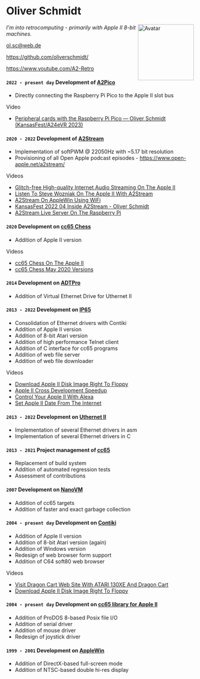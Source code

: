# Oliver Schmidt

<img src="https://avatars.githubusercontent.com/u/2664009" alt="Avatar" width="150" height="150" align="right">

*I'm into retrocomputing - primarily with Apple II 8-bit machines.*

[ol.sc@web.de](mailto:ol.sc@web.de)

https://github.com/oliverschmidt/

https://www.youtube.com/A2-Retro

#### `2022 - present day` Development of [A2Pico](https://github.com/oliverschmidt/a2pico)

* Directly connecting the Raspberry Pi Pico to the Apple II slot bus

Video

* [Peripheral cards with the Raspberry Pi Pico — Oliver Schmidt (KansasFest/A24eVR 2023)](https://youtu.be/UMr2erIUDwU)

#### `2020 - 2022` Development of [A2Stream](https://github.com/oliverschmidt/a2stream)

* Implementation of softPWM @ 22050Hz with ~5.17 bit resolution
* Provisioning of all Open Apple podcast episodes - https://www.open-apple.net/a2stream/

Videos

* [Glitch-free High-quality Internet Audio Streaming On The Apple II](https://youtu.be/YcYEnYsI-_M)
* [Listen To Steve Wozniak On The Apple II With A2Stream](https://youtu.be/7kxo0l3t1LM)
* [A2Stream On AppleWin Using WiFi](https://youtu.be/5oddV-wMyqg)
* [KansasFest 2022 04 Inside A2Stream - Oliver Schmidt](https://youtu.be/UhDgV0sv37o)
* [A2Stream Live Server On The Raspberry Pi](https://youtu.be/jZ0JFIYRpuw)

#### `2020` Development on [cc65 Chess](https://github.com/StewBC/cc65-Chess)

* Addition of Apple II version

Videos

* [cc65 Chess On The Apple II](https://youtu.be/PPy-cg4ghDY)
* [cc65 Chess May 2020 Versions](https://youtu.be/IofNJLmyyH4)

#### `2014` Development on [ADTPro](https://adtpro.com/vedrive.html)

* Addition of Virtual Ethernet Drive for Uthernet II

#### `2013 - 2022` Development on [IP65](https://github.com/cc65/ip65/wiki)

* Consolidation of Ethernet drivers with Contiki
* Addition of Apple II version
* Addition of 8-bit Atari version
* Addition of high performance Telnet client
* Addition of C interface for cc65 programs
* Addition of web file server
* Addition of web file downloader

Videos

* [Download Apple II Disk Image Right To Floppy](https://youtu.be/34k0haPTeCo)
* [Apple II Cross Development Speedup](https://youtu.be/NvUNWmniIDA)
* [Control Your Apple II With Alexa](https://youtu.be/IO0twDOMDlQ)
* [Set Apple II Date From The Internet](https://youtu.be/LoQANrqe53I)

#### `2013 - 2022` Development on [Uthernet II](https://github.com/a2retrosystems/uthernet2/wiki)

* Implementation of several Ethernet drivers in asm
* Implementation of several Ethernet drivers in C

#### `2013 - 2021` Project management of [cc65](https://cc65.github.io/)

* Replacement of build system
* Addition of automated regression tests
* Assessment of contributions

#### `2007` Development on [NanoVM](https://github.com/harbaum/NanoVM)

* Addition of cc65 targets
* Addition of faster and exact garbage collection

#### `2004 - present day` Development on [Contiki](https://github.com/oliverschmidt/contiki/wiki/History)

* Addition of Apple II version
* Addition of 8-bit Atari version (again)
* Addition of Windows version
* Redesign of web browser form support
* Addition of C64 soft80 web browser

Videos

* [Visit Dragon Cart Web Site With ATARI 130XE And Dragon Cart](https://youtu.be/g3nPasRlrTg)
* [Download Apple II Disk Image Right To Floppy](https://youtu.be/34k0haPTeCo)

#### `2004 - present day` Development on [cc65 library for Apple II](https://github.com/cc65/cc65/tree/master/libsrc/apple2)

* Addition of ProDOS 8-based Posix file I/O
* Addition of serial driver
* Addition of mouse driver
* Redesign of joystick driver

#### `1999 - 2001` Development on [AppleWin](https://github.com/AppleWin/AppleWin)

* Addition of DirectX-based full-screen mode
* Addition of NTSC-based double hi-res display
